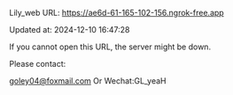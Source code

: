 Lily_web URL: https://ae6d-61-165-102-156.ngrok-free.app

Updated at: 2024-12-10 16:47:28

If you cannot open this URL, the server might be down.

Please contact: 

goley04@foxmail.com Or Wechat:GL_yeaH